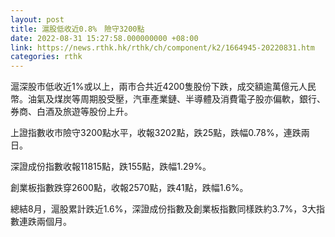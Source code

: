 ```yaml
---
layout: post
title: 滬股低收近0.8%　險守3200點
date: 2022-08-31 15:27:58.000000000 +08:00
link: https://news.rthk.hk/rthk/ch/component/k2/1664945-20220831.htm
categories: rthk
---
```


滬深股市低收近1%或以上，兩市合共近4200隻股份下跌，成交額逾萬億元人民幣。油氣及煤炭等周期股受壓，汽車產業鏈、半導體及消費電子股亦偏軟，銀行、券商、白酒及旅遊等股份上升。

上證指數收市險守3200點水平，收報3202點，跌25點，跌幅0.78%，連跌兩日。

深證成份指數收報11815點，跌155點，跌幅1.29%。

創業板指數跌穿2600點，收報2570點，跌41點，跌幅1.6%。

總結8月，滬股累計跌近1.6%，深證成份指數及創業板指數同樣跌約3.7%，3大指數連跌兩個月。
